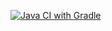 [![Java CI with Gradle](https://github.com/LenarKhafizov/HomeworkAT02postman/actions/workflows/gradle.yml/badge.svg)](https://github.com/LenarKhafizov/HomeworkAT02postman/actions/workflows/gradle.yml)
